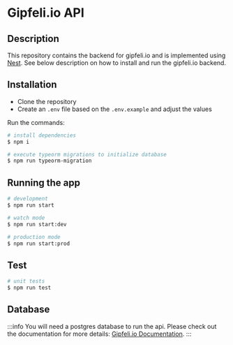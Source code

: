 # Gipfeli.io API

## Description

This repository contains the backend for gipfeli.io and is implemented using [Nest](https://github.com/nestjs/nest). See
below description on how to install and run the gipfeli.io backend.

## Installation

- Clone the repository
- Create an `.env` file based on the `.env.example` and adjust the values

Run the commands:

```bash
# install dependencies
$ npm i 

# execute typeorm migrations to initialize database
$ npm run typeorm-migration
```

## Running the app

```bash
# development
$ npm run start

# watch mode
$ npm run start:dev

# production mode
$ npm run start:prod
```

## Test

```bash
# unit tests
$ npm run test
```

## Database

:::info You will need a postgres database to run the api. Please check out the documentation for more details:
[Gipfeli.io Documentation](https://docs.gipfeli.io/docs/setup#backend).
:::
